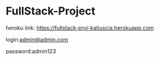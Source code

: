 
# FullStack-Project
heroku link: https://fullstack-proj-katiuscia.herokuapp.com

login:admin@admin.com

password:admin123
